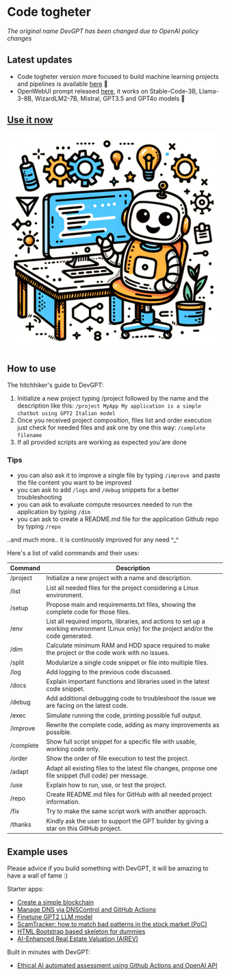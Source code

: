 # Code togheter 

_The original name DevGPT has been changed due to OpenAI policy changes_

## Latest updates

- Code togheter version more focused to build machine learning projects and pipelines is available [here](https://chatgpt.com/g/g-vNaToz870-code-togheter-ml) 🎉
- OpenWebUI prompt released [here](https://openwebui.com/p/fabspace/devgpt), it works on Stable-Code-3B, Llama-3-8B, WizardLM2-7B, Mistral, GPT3.5 and GPT4o models 🎉

## [Use it now](https://chat.openai.com/g/g-eN7HtAqXW-devgpt)

![DevGPT](https://github.com/fabriziosalmi/DevGPT/blob/main/DevGPT.png?raw=true)


## How to use
The hitchhiker's guide to DevGPT:

1. Initialize a new project typing /project followed by the name and the description like this: `/project MyApp My application is a simple chatbot using GPT2 Italian model`
2. Once you received project composition, files list and order execution just check for needed files and ask one by one this way: `/complete filename`
3. If all provided scripts are working as expected you'are done

### Tips

- you can also ask it to improve a single file by typing `/improve `and paste the file content you want to be improved
- you can ask to add `/logs` and `/debug` snippets for a better troubleshooting
- you can ask to evaluate compute resources needed to run the application by typing `/dim`
- you can ask to create a README.md file for the application Github repo by typing `/repo`

..and much more.. it is continuosly improved for any need ^_^


Here's a list of valid commands and their uses:

| Command     | Description                                                                                                                                                               |
|-------------|---------------------------------------------------------------------------------------------------------------------------------------------------------------------------|
| /project    | Initialize a new project with a name and description.                                                                                                                     |
| /list       | List all needed files for the project considering a Linux environment.                                                                                                    |
| /setup      | Propose main and requirements.txt files, showing the complete code for those files.                                                                                       |
| /env        | List all required imports, libraries, and actions to set up a working environment (Linux only) for the project and/or the code generated.                                 |
| /dim        | Calculate minimum RAM and HDD space required to make the project or the code work with no issues.                                                                          |
| /split      | Modularize a single code snippet or file into multiple files.                                                                                                             |
| /log        | Add logging to the previous code discussed.                                                                                                                               |
| /docs       | Explain important functions and libraries used in the latest code snippet.                                                                                                |
| /debug      | Add additional debugging code to troubleshoot the issue we are facing on the latest code.                                                                                 |
| /exec       | Simulate running the code, printing possible full output.                                                                                                                 |
| /improve    | Rewrite the complete code, adding as many improvements as possible.                                                                                                       |
| /complete   | Show full script snippet for a specific file with usable, working code only.                                                                                              |
| /order      | Show the order of file execution to test the project.                                                                                                                     |
| /adapt      | Adapt all existing files to the latest file changes, propose one file snippet (full code) per message.                                                                    |
| /use        | Explain how to run, use, or test the project.                                                                                                                             |
| /repo       | Create README.md files for GitHub with all needed project information.                                                                                                    |
| /fix        | Try to make the same script work with another approach.                                                                                                                   |
| /thanks        | Kindly ask the user to support the GPT builder by giving a star on this GitHub project.                                                                                                                   |


## Example uses

Please advice if you build something with DevGPT, it will be amazing to have a wall of fame :)

Starter apps:
- [Create a simple blockchain](https://chat.openai.com/share/f6f1a789-0a1e-4648-90c9-88ba36e40389)
- [Manage DNS via DNSControl and GitHub Actions](https://chat.openai.com/share/3ccd6a94-6ca6-4ee9-b76c-db48cfca2646)
- [Finetune GPT2 LLM model](https://chat.openai.com/share/f3c41438-47be-49ed-9800-d7c78d90f75d)
- [ScamTracker: how to match bad patterns in the stock market (PoC)](https://chat.openai.com/share/eb8e3a42-b8c5-4abe-9ab5-b5f83904de60)
- [HTML Bootstrap based skeleton for dummies](https://chat.openai.com/share/e927387f-75a6-4501-b204-4647e317851b)
- [AI-Enhanced Real Estate Valuation (AIREV)](https://chat.openai.com/share/1bcf9abc-ccf9-4543-aa57-09548921f338)

Built in minutes with DevGPT:
- [Ethical AI automated assessment using Github Actions and OpenAI API](https://github.com/fabriziosalmi/EthicalAI/tree/main)

